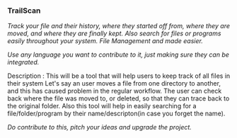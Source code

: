 ### TrailScan

*Track your file and their history, where they started off from, where they are moved, and where they are finally kept. Also search for files or programs easily throughout your system. File Management and made easier.*

*Use any language you want to contribute to it, just making sure they can be integrated.*

Description : This will be a tool that will help users to keep track of all files in their system Let's say an user moves a file from one directory to another, and this has caused problem in the regular workflow. The user can check back where the file was moved to, or deleted, so that they can trace back to the original folder. Also this tool will help in easily searching for a file/folder/program by their name/descripton(in case you forget the name). 

*Do contribute to this, pitch your ideas and upgrade the project.*
